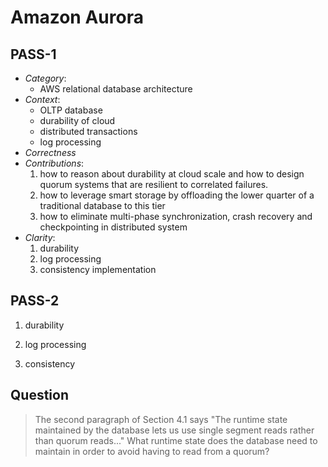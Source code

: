 # Amazon Aurora

## PASS-1

+ *Category*:
    + AWS relational database architecture
+ *Context*:
    + OLTP database
    + durability of cloud
    + distributed transactions
    + log processing
+ *Correctness*
+ *Contributions*:
    1. how to reason about durability at cloud scale and how to design quorum systems that are resilient to correlated failures.
    2. how to leverage smart storage by offloading the lower quarter of a traditional database to this tier
    3. how to eliminate multi-phase synchronization, crash recovery and checkpointing in distributed system
+ *Clarity*:
    1. durability
    2. log processing
    3. consistency implementation

## PASS-2

1. durability

2. log processing

3. consistency


## Question

> The second paragraph of Section 4.1 says "The runtime state maintained by the database lets us use single segment reads rather than quorum reads..." What runtime state does the database need to maintain in order to avoid having to read from a quorum?
